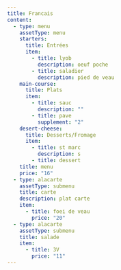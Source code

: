 ```yaml
---
title: Francais
content:
  - type: menu
    assetType: menu
    starters:
      title: Entrées
      item:
        - title: lyob
          description: oeuf poche
        - title: saladier
          description: pied de veau
    main-course:
      title: Plats
      item:
        - title: sauc
          description: ""
        - title: pave
          supplement: "2"
    desert-cheese:
      title: Desserts/Fromage
      item:
        - title: st marc
          description: s
        - title: dessert
    title: menu
    price: "16"
  - type: alacarte
    assetType: submenu
    title: carte
    description: plat carte
    item:
      - title: foei de veau
        price: "20"
  - type: alacarte
    assetType: submenu
    title: salade
    item:
      - title: 3V
        price: "11"
---
```

